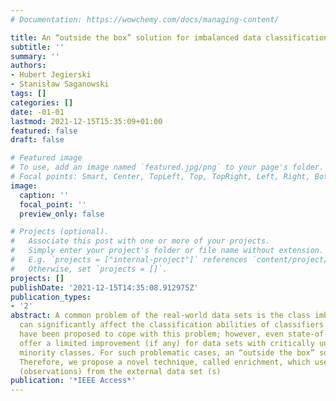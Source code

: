 ```yaml
---
# Documentation: https://wowchemy.com/docs/managing-content/

title: An “outside the box” solution for imbalanced data classification
subtitle: ''
summary: ''
authors:
- Hubert Jegierski
- Stanisław Saganowski
tags: []
categories: []
date: -01-01
lastmod: 2021-12-15T15:35:09+01:00
featured: false
draft: false

# Featured image
# To use, add an image named `featured.jpg/png` to your page's folder.
# Focal points: Smart, Center, TopLeft, Top, TopRight, Left, Right, BottomLeft, Bottom, BottomRight.
image:
  caption: ''
  focal_point: ''
  preview_only: false

# Projects (optional).
#   Associate this post with one or more of your projects.
#   Simply enter your project's folder or file name without extension.
#   E.g. `projects = ["internal-project"]` references `content/project/deep-learning/index.md`.
#   Otherwise, set `projects = []`.
projects: []
publishDate: '2021-12-15T14:35:08.912975Z'
publication_types:
- '2'
abstract: A common problem of the real-world data sets is the class imbalance, which
  can significantly affect the classification abilities of classifiers. Numerous methods
  have been proposed to cope with this problem; however, even state-of-the-art methods
  offer a limited improvement (if any) for data sets with critically under-represented
  minority classes. For such problematic cases, an “outside the box” solution is required.
  Therefore, we propose a novel technique, called enrichment, which uses the information
  (observations) from the external data set (s)
publication: '*IEEE Access*'
---
```

